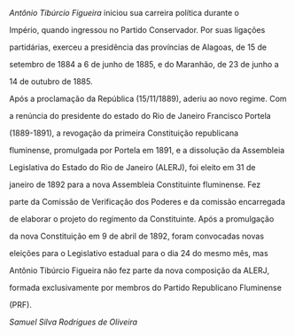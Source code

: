 

*Antônio Tibúrcio Figueira* iniciou sua carreira política durante o

Império, quando ingressou no Partido Conservador. Por suas ligações

partidárias, exerceu a presidência das províncias de Alagoas, de 15 de

setembro de 1884 a 6 de junho de 1885, e do Maranhão, de 23 de junho a

14 de outubro de 1885.



Após a proclamação da República (15/11/1889), aderiu ao novo regime. Com

a renúncia do presidente do estado do Rio de Janeiro Francisco Portela

(1889-1891), a revogação da primeira Constituição republicana

fluminense, promulgada por Portela em 1891, e a dissolução da Assembleia

Legislativa do Estado do Rio de Janeiro (ALERJ), foi eleito em 31 de

janeiro de 1892 para a nova Assembleia Constituinte fluminense. Fez

parte da Comissão de Verificação dos Poderes e da comissão encarregada

de elaborar o projeto do regimento da Constituinte. Após a promulgação

da nova Constituição em 9 de abril de 1892, foram convocadas novas

eleições para o Legislativo estadual para o dia 24 do mesmo mês, mas

Antônio Tibúrcio Figueira não fez parte da nova composição da ALERJ,

formada exclusivamente por membros do Partido Republicano Fluminense

(PRF).



*Samuel Silva Rodrigues de Oliveira*



